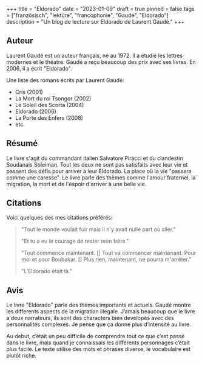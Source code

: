 +++
title = "Eldorado"
date = "2023-01-09"
draft = true
pinned = false
tags = ["französisch", "lektüre", "francophonie", "Gaudé", "Eldorado"]
description = "Un blog de lecture sur Eldorado de Laurent Gaudé."
+++
## Auteur

Laurent Gaudé est un auteur français, né au 1972. Il a étudié les lettres modernes et le théatre. Gaudé a reçu beaucoup des prix avec ses livres. En 2006, il a écrit "Eldorado".

Une liste des romans écrits par Laurent Gaudé:

* Cris (2001)
* La Mort du roi Tsongor (2002)
* Le Soleil des Scorta (2004)
* Eldorado (2006)
* La Porte des Enfers (2008)
* etc.

## Résumé

Le livre s'agit du commandant italien Salvatore Piracci et du clandestin Soudanais Soleiman. Tout les deux ne sont pas satisfaits avec leur vie et passent des défis pour arriver à leur Eldorado. La place où la vie "passera comme une caresse". Le livre parle des thèmes comme l'amour fraternel, la migration, la mort et de l'éspoir d'arriver à une belle vie.

## Citations

Voici quelques des mes citations préférés:

> "Tout le monde voulait fuir mais il n'y avait nulle part où aller."
>
> "Et tu a eu le courage de rester mon frère."
>
> "Tout commence maintenant. \[] Tout va commencer maintenant. Pour moi et pour Boubakar. \[] Plus rien, maintenant, ne pourra m'arrêter."
>
> "L'Eldorado était là."

## Avis

Le livre "Eldorado" parle des thèmes importants et actuels. Gaudé montre les differents aspects de la migration illegale. J’amais beaucoup que le livre a deux narrateurs, ils sont des characters bien developés avec des personnalités complexes. Je pense que ça donne plus d’intensité au livre.

Au debut, c’était un peu difficile de comprendre tout ce que c’est passé dans le livre, mais quand je connaissais les différents personnages c’était plus facile. Le texte utilise des mots et phrases diverse, le vocabulaire est plutôt riche.